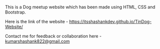 This is a Dog meetup website which has been made using HTML, CSS and Bootstrap.

Here is the link of the website - https://itsshashankdev.github.io/TinDog-Website/

Contact me for feedback or collaboration here - kumarshashank822@gmail.com
